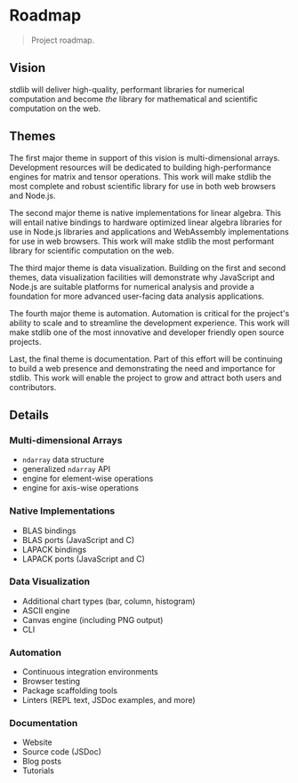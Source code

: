# Roadmap

> Project roadmap.

## Vision

stdlib will deliver high-quality, performant libraries for numerical computation and become _the_ library for mathematical and scientific computation on the web.

## Themes

The first major theme in support of this vision is multi-dimensional arrays. Development resources will be dedicated to building high-performance engines for matrix and tensor operations. This work will make stdlib the most complete and robust scientific library for use in both web browsers and Node.js.

The second major theme is native implementations for linear algebra. This will entail native bindings to hardware optimized linear algebra libraries for use in Node.js libraries and applications and WebAssembly implementations for use in web browsers. This work will make stdlib the most performant library for scientific computation on the web.

The third major theme is data visualization. Building on the first and second themes, data visualization facilities will demonstrate why JavaScript and Node.js are suitable platforms for numerical analysis and provide a foundation for more advanced user-facing data analysis applications.

The fourth major theme is automation. Automation is critical for the project's ability to scale and to streamline the development experience. This work will make stdlib one of the most innovative and developer friendly open source projects.

Last, the final theme is documentation. Part of this effort will be continuing to build a web presence and demonstrating the need and importance for stdlib. This work will enable the project to grow and attract both users and contributors.   

## Details

### Multi-dimensional Arrays

-   `ndarray` data structure
-   generalized `ndarray` API
-   engine for element-wise operations
-   engine for axis-wise operations

### Native Implementations

-   BLAS bindings
-   BLAS ports (JavaScript and C)
-   LAPACK bindings
-   LAPACK ports (JavaScript and C)

### Data Visualization

-   Additional chart types (bar, column, histogram)
-   ASCII engine
-   Canvas engine (including PNG output)
-   CLI

### Automation

-   Continuous integration environments
-   Browser testing
-   Package scaffolding tools
-   Linters (REPL text, JSDoc examples, and more)

### Documentation

-   Website
-   Source code (JSDoc)
-   Blog posts
-   Tutorials
